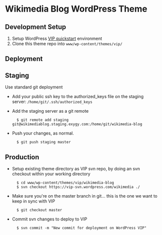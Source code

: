 Wikimedia Blog WordPress Theme
==============================

Development Setup
-----------------

1. Setup WordPress [VIP quickstart](https://github.com/Automattic/vip-quickstart) environment
2. Clone this theme repo into `www/wp-content/themes/vip/`

Deployment
----------

## Staging ###

Use standard git deployment

* Add your public ssh key to the authorized_keys file on the staging server: `/home/git/.ssh/authorized_keys`
* Add the staging server as a git remote

		$ git remote add staging git@wikimediablog.staging.exygy.com:/home/git/wikimedia-blog

* Push your changes, as normal.

		$ git push staging master


## Production ##

* Setup existing theme directory as VIP svn repo, by doing an svn checkout within your working directory

		$ cd www/wp-content/themes/vip/wikimedia-blog
		$ svn checkout https://vip-svn.wordpress.com/wikimedia ./

* Make sure you're on the master branch in git... this is the one we want to keep in sync with VIP

		$ git checkout master

* Commit svn changes to deploy to VIP

		$ svn commit -m "New commit for deployment on WordPress VIP"
